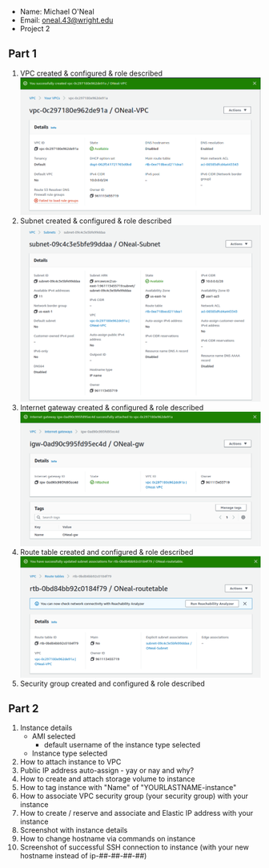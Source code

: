 - Name: Michael O'Neal
- Email: oneal.43@wright.edu
- Project 2

## Part 1

1. VPC created & configured & role described
   ![vpc](Images/ONeal-VPC.png)
2. Subnet created & configured & role described
   ![subnet](Images/ONeal-Subnet.png)
3. Internet gateway created & configured & role described
   ![gateway](Images/ONeal-gw.png)
4. Route table created and configured & role described
   ![routetable](Images/ONeal-routetable.png)
5. Security group created and configured & role described
   

## Part 2

1. Instance details
   - AMI selected
     - default username of the instance type selected
   - Instance type selected
2. How to attach instance to VPC
3. Public IP address auto-assign - yay or nay and why?
4. How to create and attach storage volume to instance
5. How to tag instance with "Name" of "YOURLASTNAME-instance"
6. How to associate VPC security group (your security group) with your instance
7. How to create / reserve and associate and Elastic IP address with your instance
8. Screenshot with instance details
9. How to change hostname via commands on instance
10. Screenshot of successful SSH connection to instance (with your new hostname instead of ip-##-##-##-##)
